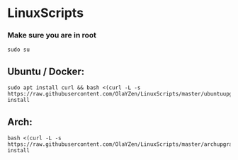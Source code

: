 # LinuxScripts

### Make sure you are in root
```
sudo su
```


## Ubuntu / Docker:
```
sudo apt install curl && bash <(curl -L -s https://raw.githubusercontent.com/OlaYZen/LinuxScripts/master/ubuntuupgrade.sh) install
```

## Arch:

```
bash <(curl -L -s https://raw.githubusercontent.com/OlaYZen/LinuxScripts/master/archupgrade.sh) install
```
